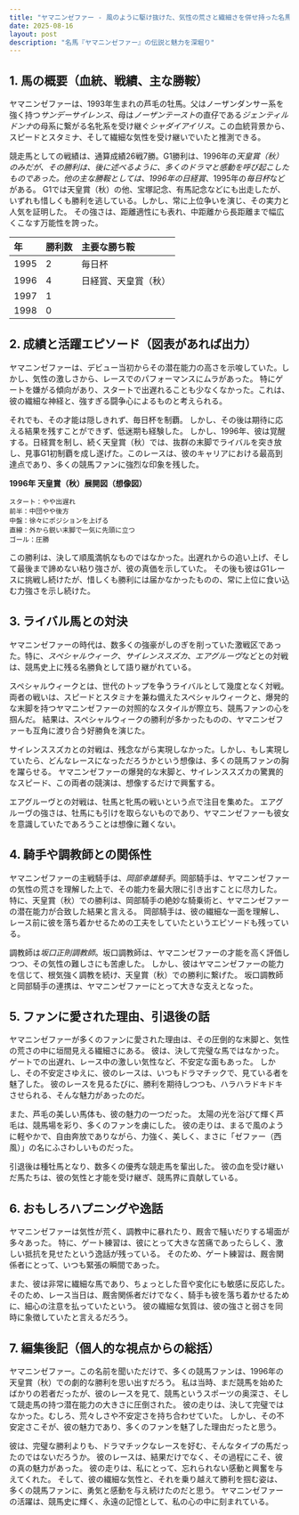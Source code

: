 ```yaml
---
title: "ヤマニンゼファー - 風のように駆け抜けた、気性の荒さと繊細さを併せ持った名馬"
date: 2025-08-16
layout: post
description: "名馬『ヤマニンゼファー』の伝説と魅力を深堀り"
---
```


## 1. 馬の概要（血統、戦績、主な勝鞍）

ヤマニンゼファーは、1993年生まれの芦毛の牡馬。父はノーザンダンサー系を強く持つ*サンデーサイレンス*、母は*ノーザンテースト*の直仔である*ジェンティルドンナ*の母系に繋がる名牝系を受け継ぐ*シャダイアイリス*。この血統背景から、スピードとスタミナ、そして繊細な気性を受け継いでいたと推測できる。

競走馬としての戦績は、通算成績26戦7勝。G1勝利は、1996年の*天皇賞（秋）*のみだが、その勝利は、後に述べるように、多くのドラマと感動を呼び起こしたものであった。他の主な勝鞍としては、1996年の*日経賞*、1995年の*毎日杯*などがある。  G1では天皇賞（秋）の他、宝塚記念、有馬記念などにも出走したが、いずれも惜しくも勝利を逃している。しかし、常に上位争いを演じ、その実力と人気を証明した。  その強さは、距離適性にも表れ、中距離から長距離まで幅広くこなす万能性を誇った。

| 年   | 勝利数 | 主要な勝ち鞍                                 |
| :--- | :------ | :------------------------------------------ |
| 1995 | 2       | 毎日杯                                     |
| 1996 | 4       | 日経賞、天皇賞（秋）                            |
| 1997 | 1       |                                          |
| 1998 | 0       |                                          |


## 2. 成績と活躍エピソード（図表があれば出力）

ヤマニンゼファーは、デビュー当初からその潜在能力の高さを示唆していた。しかし、気性の激しさから、レースでのパフォーマンスにムラがあった。  特にゲートを嫌がる傾向があり、スタートで出遅れることも少なくなかった。これは、彼の繊細な神経と、強すぎる闘争心によるものと考えられる。

それでも、その才能は隠しきれず、毎日杯を制覇。  しかし、その後は期待に応える結果を残すことができず、低迷期も経験した。  しかし、1996年、彼は覚醒する。日経賞を制し、続く天皇賞（秋）では、抜群の末脚でライバルを突き放し、見事G1初制覇を成し遂げた。このレースは、彼のキャリアにおける最高到達点であり、多くの競馬ファンに強烈な印象を残した。

**1996年 天皇賞（秋）展開図（想像図）**

```
スタート：やや出遅れ
前半：中団やや後方
中盤：徐々にポジションを上げる
直線：外から鋭い末脚で一気に先頭に立つ
ゴール：圧勝
```

この勝利は、決して順風満帆なものではなかった。出遅れからの追い上げ、そして最後まで諦めない粘り強さが、彼の真価を示していた。  その後も彼はG1レースに挑戦し続けたが、惜しくも勝利には届かなかったものの、常に上位に食い込む力強さを示し続けた。


## 3. ライバル馬との対決

ヤマニンゼファーの時代は、数多くの強豪がしのぎを削っていた激戦区であった。特に、*スペシャルウィーク*、*サイレンススズカ*、*エアグルーヴ*などとの対戦は、競馬史上に残る名勝負として語り継がれている。

スペシャルウィークとは、世代のトップを争うライバルとして幾度となく対戦。  両者の戦いは、スピードとスタミナを兼ね備えたスペシャルウィークと、爆発的な末脚を持つヤマニンゼファーの対照的なスタイルが際立ち、競馬ファンの心を掴んだ。  結果は、スペシャルウィークの勝利が多かったものの、ヤマニンゼファーも互角に渡り合う好勝負を演じた。

サイレンススズカとの対戦は、残念ながら実現しなかった。しかし、もし実現していたら、どんなレースになっただろうかという想像は、多くの競馬ファンの胸を躍らせる。  ヤマニンゼファーの爆発的な末脚と、サイレンススズカの驚異的なスピード、この両者の競演は、想像するだけで興奮する。

エアグルーヴとの対戦は、牡馬と牝馬の戦いという点で注目を集めた。  エアグルーヴの強さは、牡馬にも引けを取らないものであり、ヤマニンゼファーも彼女を意識していたであろうことは想像に難くない。


## 4. 騎手や調教師との関係性

ヤマニンゼファーの主戦騎手は、*岡部幸雄騎手*。岡部騎手は、ヤマニンゼファーの気性の荒さを理解した上で、その能力を最大限に引き出すことに尽力した。  特に、天皇賞（秋）での勝利は、岡部騎手の絶妙な騎乗術と、ヤマニンゼファーの潜在能力が合致した結果と言える。  岡部騎手は、彼の繊細な一面を理解し、レース前に彼を落ち着かせるための工夫をしていたというエピソードも残っている。

調教師は*坂口正則調教師*。坂口調教師は、ヤマニンゼファーの才能を高く評価しつつ、その気性の難しさにも苦慮した。  しかし、彼はヤマニンゼファーの能力を信じて、根気強く調教を続け、天皇賞（秋）での勝利に繋げた。  坂口調教師と岡部騎手の連携は、ヤマニンゼファーにとって大きな支えとなった。


## 5. ファンに愛された理由、引退後の話

ヤマニンゼファーが多くのファンに愛された理由は、その圧倒的な末脚と、気性の荒さの中に垣間見える繊細さにある。  彼は、決して完璧な馬ではなかった。ゲートでの出遅れ、レース中の激しい気性など、不安定な面もあった。  しかし、その不安定さゆえに、彼のレースは、いつもドラマチックで、見ている者を魅了した。  彼のレースを見るたびに、勝利を期待しつつも、ハラハラドキドキさせられる、そんな魅力があったのだ。

また、芦毛の美しい馬体も、彼の魅力の一つだった。  太陽の光を浴びて輝く芦毛は、競馬場を彩り、多くのファンを虜にした。  彼の走りは、まるで風のように軽やかで、自由奔放でありながら、力強く、美しく、まさに「ゼファー（西風）」の名にふさわしいものだった。

引退後は種牡馬となり、数多くの優秀な競走馬を輩出した。  彼の血を受け継いだ馬たちは、彼の気性と才能を受け継ぎ、競馬界に貢献している。


## 6. おもしろハプニングや逸話

ヤマニンゼファーは気性が荒く、調教中に暴れたり、厩舎で騒いだりする場面が多々あった。  特に、ゲート練習は、彼にとって大きな苦痛であったらしく、激しい抵抗を見せたという逸話が残っている。  そのため、ゲート練習は、厩舎関係者にとって、いつも緊張の瞬間であった。

また、彼は非常に繊細な馬であり、ちょっとした音や変化にも敏感に反応した。  そのため、レース当日は、厩舎関係者だけでなく、騎手も彼を落ち着かせるために、細心の注意を払っていたという。  彼の繊細な気質は、彼の強さと弱さを同時に象徴していたと言えるだろう。


## 7. 編集後記（個人的な視点からの総括）

ヤマニンゼファー。この名前を聞いただけで、多くの競馬ファンは、1996年の天皇賞（秋）での劇的な勝利を思い出すだろう。  私は当時、まだ競馬を始めたばかりの若者だったが、彼のレースを見て、競馬というスポーツの奥深さ、そして競走馬の持つ潜在能力の大きさに圧倒された。  彼の走りは、決して完璧ではなかった。むしろ、荒々しさや不安定さを持ち合わせていた。  しかし、その不安定さこそが、彼の魅力であり、多くのファンを魅了した理由だったと思う。

彼は、完璧な勝利よりも、ドラマチックなレースを好む、そんなタイプの馬だったのではないだろうか。  彼のレースは、結果だけでなく、その過程にこそ、彼の真の魅力があった。  彼の走りは、私にとって、忘れられない感動と興奮を与えてくれた。  そして、彼の繊細な気性と、それを乗り越えて勝利を掴む姿は、多くの競馬ファンに、勇気と感動を与え続けたのだと思う。  ヤマニンゼファーの活躍は、競馬史に輝く、永遠の記憶として、私の心の中に刻まれている。
